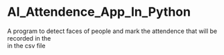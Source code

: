 # AI_Attendence_App_In_Python
A program to detect faces of people and mark the attendence that will be recorded in the <br>
in the csv file
